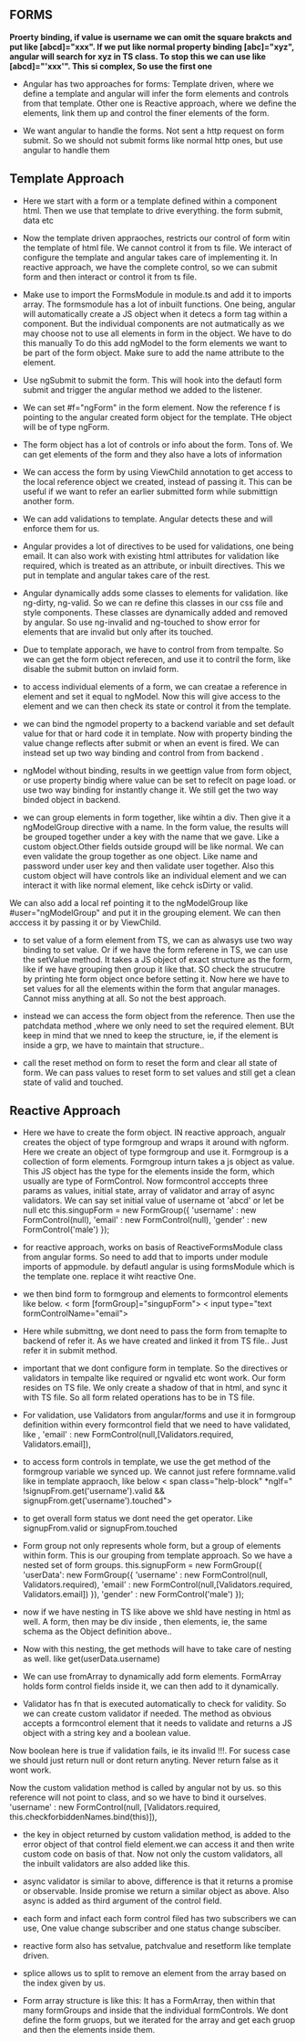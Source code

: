 **FORMS**
--------------------
**Proerty binding, if value is username we can omit the square brakcts and put like [abcd]="xxx". If we put like normal property binding [abc]="xyz", angular will search for xyz in TS class. To stop this we can use like [abcd]="'xxx'". This si complex, So use the first one**
 
- Angular has two approaches for forms: Template driven, where we define a template and angular will infer the form elements and controls from that template. Other one is Reactive approach, where we define the elements, link them up and control the finer elements of the form.

- We want angular to handle the forms. Not sent a http request on form submit. So we should not submit forms like normal http ones, but use angular to handle them

Template Approach
-----------------------

- Here we start with a form or a template defined within a component html. Then we use that template to drive everything. the form submit, data etc

- Now the template driven appraoches, restricts our control of form witin the template of html file. We cannot control it from ts file. We interact of configure the template and angular takes care of implementing it. In reactive approach, we have the complete control, so we can submit form and then interact or control it from ts file.

- Make use to import the FormsModule in module.ts and add it to imports array. The formsmodule has a lot of inbuilt functions.
One being, angular will automatically create a JS object when it detecs a form tag within a component. But the individual components are not autmatically as we may choose not to use all elements in form in the object. We have to do this manually
To do this add ngModel to the form elements we want to be part of the form object. Make sure to add the name attribute to the element.

- Use ngSubmit to submit the form. This will hook into the defautl form submit and trigger the angular method we added to the listener.

- We can set #f="ngForm" in the form element. Now the reference f is pointing to the angular created form object for the template. THe object will be of type ngForm. 

- The form object has a lot of controls or info about the form. Tons of. We can get elements of the form and they also have a lots of information

- We can access the form by using ViewChild annotation to get access to the local reference object we created, instead of passing it. This can be useful if we want to refer an earlier submitted form while submittign another form.

- We can add validations to template. Angular detects these and will enforce them for us.

- Angular provides a lot of directives to be used for validations, one being email. It can also work with existing html attributes for validation like required, which is treated as an attribute, or inbuilt directives. This we put in template and angular takes care of the rest.

- Angular dynamically adds some classes to elements for validation. like ng-dirty, ng-valid. So we can re define this classes in our css file and style components. These classes are dynamically added and removed by angular.
So use ng-invalid and ng-touched to show error for elements that are invalid but only after its touched.

- Due to template apporach, we have to control from from tempalte. So we can get the form object referecen, and use it to contril the form, like disable the submit button on invlaid form.

- to access individual elements of a form, we can creatae a reference in element and set it equal to ngModel. Now this will give access to the element and we can then check its state or control it from the template.

- we can bind the ngmodel property to a backend variable and set default value for that or hard code it in template.
Now with property binding the value change reflects after submit or when an event is fired. We can instead set up two way binding and control from from backend . 

- ngModel without binding, results in we geettign value from form object, or use property bindig where value can be set to refeclt on page load. or use two way binding for instantly change it. We still get the two way binded object in backend.

- we can group elements in form together, like wihtin a div. Then give it a ngModelGroup directive with a name. In the form value, the results will be grouped together under a key with the name that we gave. Like a custom object.Other fields outside groupd will be like normal. We can even validate the group together as one object. Like name and password under user key and then validate user together.  Also this custom object will have controls like an individual element and we can interact it with like normal element, like cehck isDirty or valid.

We can also add a local ref pointing it to the ngModelGroup like #user="ngModelGroup" and put it in the grouping element. We can then acccess it by passing it or by ViewChild.

- to set value of a form element from TS, we can as alwasys use two way binding  to set value. Or if we have the form referene in TS, we can use the setValue method. It takes a JS object of exact structure as the form, like if we have grouping then group it like that. SO check the strucutre by printing hte form object once before setting it. Now here we have to set values for all the elements within the form that angular manages. Cannot miss anything at all. So not the best approach.

- instead we can access the form object from the reference. Then use the patchdata method ,where we only need to set the required element. BUt keep in mind that we nned to keep the structure, ie, if the element is inside a grp, we have to maintain that structure..

- call the reset method on form to reset the form and clear all state of form. We can pass values to reset form to set values and still get a clean state of valid and touched.


**Reactive Approach**
----------------------------

- Here we have to create the form object. IN reactive approach, angualr creates the object of type formgroup and wraps it around with ngform. Here we create an object of type formgroup and use it. Formgroup is a collection of form elements.  Formgroup inturn takes a js object as value. 
This JS object has the type for the elements inside the form, which usually are type of FormControl. Now formcontrol acccepts three params as values, initial state, array of validator and array of async validators. We can say set initial value of username ot 'abcd' or let be null etc
 this.singupForm = new FormGroup({
      'username' : new FormControl(null),
      'email' : new FormControl(null),
      'gender' : new FormControl('male')
    });
    
 - for reactive approach,  works on basis of ReactiveFormsModule class from angular forms. So need to add that to imports under module imports of appmodule. by defautl angular is using formsModule which is the template one. replace it wiht reactive One.
 
 - we then bind form to formgroup and elements to formcontrol elements like below.
 < form  [formGroup]="singupForm"> 
 < input type="text formControlName="email">
 
 - Here while submittng, we dont need to pass the form from temaplte to backend of refer it. As we have created and linked it from TS file.. Just refer it in submit method.
 
 - important that we dont configure form in template. So the directives or validators in tempalte like required or ngvalid etc wont work. Our form resides on TS file. We only create a shadow of that in html, and sync it with TS file. So all form related operations has to be in TS file.


- For validation, use Validators from angular/forms and use it in formgroup definition within every formcontrol field that we need to have validated, like ,
 'email' : new FormControl(null,[Validators.required, Validators.email]),
 
 - to access form controls in template, we use the get method of the formgroup variable we synced up. We cannot just refere formname.valid like in template appraoch, like below
  < span class="help-block"
             *ngIf=" !signupFrom.get('username').valid && signupFrom.get('username').touched">
             
  - to get overall form status we dont need the get operator. Like signupFrom.valid or signupFrom.touched
  
  - Form group not only represents whole form, but a group of elements within form. This is our grouping from template approach. So we have a nested set of form groups.
   this.signupForm = new FormGroup({
      'userData': new FormGroup({
        'username' : new FormControl(null, Validators.required),
        'email' : new FormControl(null,[Validators.required, Validators.email])
      }),
      'gender' : new FormControl('male')
    });
    
 - now if we have nesting in TS like above we shld have nesting in html as well. A form, then may be div inside , then elements, ie, the same schema as the Object definition above..
 <form  [formGroup]="signupForm" (ngSubmit)="onSubmit()">  
        <div formGroupName="userData">
  
  - Now with this nesting, the get methods will  have to take care of nesting as well. like 
  get(userData.username)
  
  - We can use fromArray to dynamically add form elements. FormArray holds form control fields inside it, we can then add to it dynamically.
  
  - Validator has fn that is executed automatically to check for validity. So we can create custom validator if needed. The method as obvious accepts a formcontrol element that it needs to validate and returns a JS object with a string key and a boolean value.
  
 Now boolean here is true if validation fails, ie its invalid !!!. For sucess case we should just return null or dont return anyting. Never return false as it wont work.
 
 Now the custom validation method is called by angular not by us. so this reference will not point to class, and so we have to bind it ourselves.
 'username' : new FormControl(null, [Validators.required, this.checkforbiddenNames.bind(this)]),
 
 - the key in object returned by custom validation method,  is added to the error object of that control field element.we can access it and then write custom code on basis of that. Now not only the custom validators, all the inbuilt validators are also added like this.
 
 - async validator is similar to above, difference is that it returns a promise or observable. Inside promise we return a similar object as above. Also async is added as third argument of the control field.
 
 - each form and infact each form control filed has two subscribers we can use, One value change subscriber and one status change subsciber.
 
 - reactive form also has setvalue, patchvalue and resetform like template driven.
 
 - splice allows us to split to remove an element from the array based on the index given by us.
 
 - Form array structure is like this: It has a FormArray, then within that many formGroups and inside that the individual formControls. We dont define the form gruops, but we iterated for the array and get each gruop and then the elements inside them.
